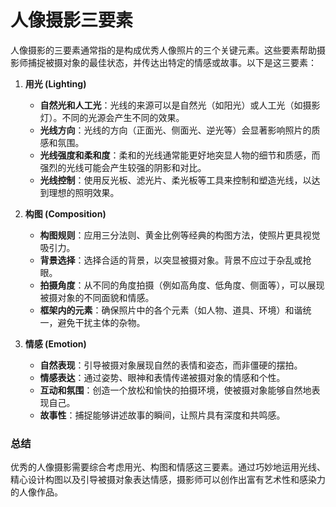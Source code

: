 # 人像摄影三要素

人像摄影的三要素通常指的是构成优秀人像照片的三个关键元素。这些要素帮助摄影师捕捉被摄对象的最佳状态，并传达出特定的情感或故事。以下是这三要素：

1. **用光 (Lighting)**
    - **自然光和人工光**：光线的来源可以是自然光（如阳光）或人工光（如摄影灯）。不同的光源会产生不同的效果。
    - **光线方向**：光线的方向（正面光、侧面光、逆光等）会显著影响照片的质感和氛围。
    - **光线强度和柔和度**：柔和的光线通常能更好地突显人物的细节和质感，而强烈的光线可能会产生较强的阴影和对比。
    - **光线控制**：使用反光板、滤光片、柔光板等工具来控制和塑造光线，以达到理想的照明效果。

2. **构图 (Composition)**
    - **构图规则**：应用三分法则、黄金比例等经典的构图方法，使照片更具视觉吸引力。
    - **背景选择**：选择合适的背景，以突显被摄对象。背景不应过于杂乱或抢眼。
    - **拍摄角度**：从不同的角度拍摄（例如高角度、低角度、侧面等），可以展现被摄对象的不同面貌和情感。
    - **框架内的元素**：确保照片中的各个元素（如人物、道具、环境）和谐统一，避免干扰主体的杂物。

3. **情感 (Emotion)**
    - **自然表现**：引导被摄对象展现自然的表情和姿态，而非僵硬的摆拍。
    - **情感表达**：通过姿势、眼神和表情传递被摄对象的情感和个性。
    - **互动和氛围**：创造一个放松和愉快的拍摄环境，使被摄对象能够自然地表现自己。
    - **故事性**：捕捉能够讲述故事的瞬间，让照片具有深度和共鸣感。

### 总结

优秀的人像摄影需要综合考虑用光、构图和情感这三要素。通过巧妙地运用光线、精心设计构图以及引导被摄对象表达情感，摄影师可以创作出富有艺术性和感染力的人像作品。
